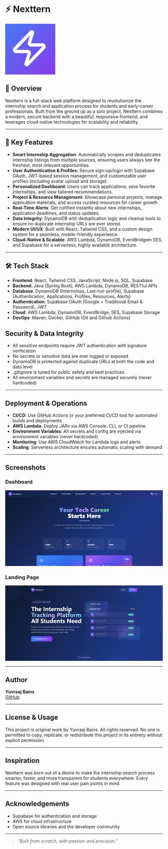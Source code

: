 # ⚡ Nexttern

![Nexttern Lightning Bolt Logo](frontend/public/NextternLogo.png)

## 🚀 Overview
Nexttern is a full-stack web platform designed to revolutionize the internship search and application process for students and early-career professionals. Built from the ground up as a solo project, Nexttern combines a modern, secure backend with a beautiful, responsive frontend, and leverages cloud-native technologies for scalability and reliability.

---

## 🌟 Key Features

- **Smart Internship Aggregation**: Automatically scrapes and deduplicates internship listings from multiple sources, ensuring users always see the freshest, most relevant opportunities.
- **User Authentication & Profiles**: Secure sign-up/login with Supabase OAuth, JWT-based session management, and customizable user profiles (including avatar upload and storage).
- **Personalized Dashboard**: Users can track applications, save favorite internships, and view tailored recommendations.
- **Project & Resource Management**: Showcase personal projects, manage application materials, and access curated resources for career growth.
- **Real-Time Alerts**: Get notified instantly about new internships, application deadlines, and status updates.
- **Data Integrity**: DynamoDB with deduplication logic and cleanup tools to ensure no duplicate internship URLs are ever stored.
- **Modern UI/UX**: Built with React, Tailwind CSS, and a custom design system for a seamless, mobile-friendly experience.
- **Cloud-Native & Scalable**: AWS Lambda, DynamoDB, EventBridgem SES, and Supabase for a serverless, highly available architecture.

---

## 🛠️ Tech Stack

- **Frontend**: React, Tailwind CSS, JavaScript, Node.js, SQL, Supabase
- **Backend**: Java (Spring Boot), AWS Lambda, DynamoDB, RESTful APIs
- **Database**: DynamoDB (Internships, Last-run-profile), Supabase (Authentication, Applications, Profiles, Resources, Alerts)
- **Authentication**: Supabase OAuth (Google + Traditional Email & Password), JWT
- **Cloud**: AWS Lambda, DynamoDB, EventBridge, SES, Supabase Storage
- **DevOps**: Maven, Docker, GitHub (Git and Github Actions)


## Security & Data Integrity

- All sensitive endpoints require JWT authentication with signature verification
- No secrets or sensitive data are ever logged or exposed
- DynamoDB is protected against duplicate URLs at both the code and data level
- .gitignore is tuned for public safety and best practices
- All environment variables and secrets are managed securely (never hardcoded)

---

## Deployment & Operations

- **CI/CD**: Use GitHub Actions or your preferred CI/CD tool for automated builds and deployments
- **AWS Lambda**: Deploy JARs via AWS Console, CLI, or CI pipeline
- **Environment Variables**: All secrets and config are injected via environment variables (never hardcoded)
- **Monitoring**: Use AWS CloudWatch for Lambda logs and alerts
- **Scaling**: Serverless architecture ensures automatic scaling with demand

---
## Screenshots

### Dashboard
![Dashboard Screenshot](frontend/public/images/dashboard.png)

### Landing Page
![Landing Page Screenshot](frontend/public/images/landingpage.png)

---

## Author
**Yuvraaj Bains**  
[GitHub](https://github.com/yuvraajbains)

---

## License & Usage
This project is original work by Yuvraaj Bains. All rights reserved. No one is permitted to copy, replicate, or redistribute this project in its entirety without explicit permission.

---

## Inspiration
Nexttern was born out of a desire to make the internship search process smarter, faster, and more transparent for students everywhere. Every feature was designed with real user pain points in mind.

---

## Acknowledgements
- Supabase for authentication and storage
- AWS for cloud infrastructure
- Open source libraries and the developer community

---

> _"Built from scratch, with passion and precision."_
